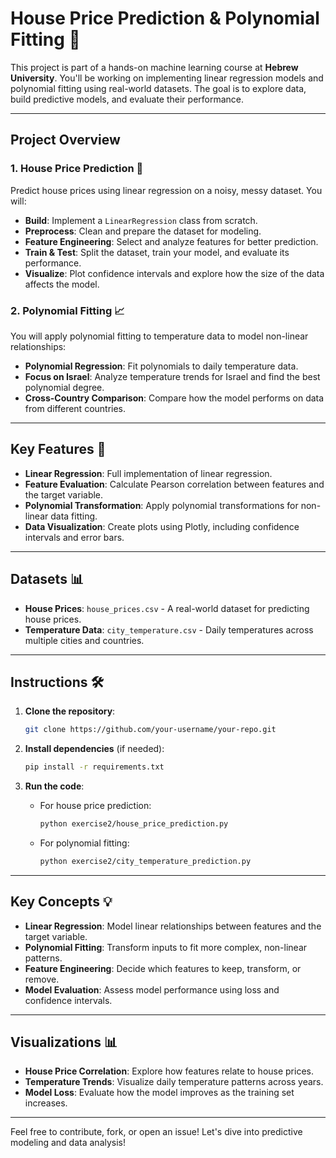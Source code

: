# House Price Prediction & Polynomial Fitting 🚀

This project is part of a hands-on machine learning course at **Hebrew University**. You'll be working on implementing linear regression models and polynomial fitting using real-world datasets. The goal is to explore data, build predictive models, and evaluate their performance.

---

## Project Overview

### 1. House Price Prediction 🏡
Predict house prices using linear regression on a noisy, messy dataset. You will:
- **Build**: Implement a `LinearRegression` class from scratch.
- **Preprocess**: Clean and prepare the dataset for modeling.
- **Feature Engineering**: Select and analyze features for better prediction.
- **Train & Test**: Split the dataset, train your model, and evaluate its performance.
- **Visualize**: Plot confidence intervals and explore how the size of the data affects the model.

### 2. Polynomial Fitting 📈
You will apply polynomial fitting to temperature data to model non-linear relationships:
- **Polynomial Regression**: Fit polynomials to daily temperature data.
- **Focus on Israel**: Analyze temperature trends for Israel and find the best polynomial degree.
- **Cross-Country Comparison**: Compare how the model performs on data from different countries.

---

## Key Features 🌟
- **Linear Regression**: Full implementation of linear regression.
- **Feature Evaluation**: Calculate Pearson correlation between features and the target variable.
- **Polynomial Transformation**: Apply polynomial transformations for non-linear data fitting.
- **Data Visualization**: Create plots using Plotly, including confidence intervals and error bars.

---

## Datasets 📊
- **House Prices**: `house_prices.csv` - A real-world dataset for predicting house prices.
- **Temperature Data**: `city_temperature.csv` - Daily temperatures across multiple cities and countries.

---

## Instructions 🛠️

1. **Clone the repository**:
    ```bash
    git clone https://github.com/your-username/your-repo.git
    ```

2. **Install dependencies** (if needed):
    ```bash
    pip install -r requirements.txt
    ```

3. **Run the code**:
    - For house price prediction:
      ```bash
      python exercise2/house_price_prediction.py
      ```
    - For polynomial fitting:
      ```bash
      python exercise2/city_temperature_prediction.py
      ```

---

## Key Concepts 💡
- **Linear Regression**: Model linear relationships between features and the target variable.
- **Polynomial Fitting**: Transform inputs to fit more complex, non-linear patterns.
- **Feature Engineering**: Decide which features to keep, transform, or remove.
- **Model Evaluation**: Assess model performance using loss and confidence intervals.

---

## Visualizations 📊
- **House Price Correlation**: Explore how features relate to house prices.
- **Temperature Trends**: Visualize daily temperature patterns across years.
- **Model Loss**: Evaluate how the model improves as the training set increases.

---

Feel free to contribute, fork, or open an issue! Let's dive into predictive modeling and data analysis!
